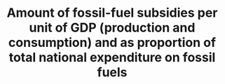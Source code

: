 ---
title: 'Amount  of  fossil-fuel  subsidies  per  unit  of  GDP  (production  and  consumption)  and  as  proportion  of  total  national  expenditure  on  fossil  fuels'
permalink: /12-c-1/
sdg_goal: 12
layout: indicator
indicator: 12.c.1
indicator_variable: null
graph: null
graph_title: null
graph_type_description: null
graph_status_notes: unk
variable_description: null
variable_notes: null
un_designated_tier: '3'
un_custodial_agency: UNEP
target_id: 12.c
has_metadata: false
rationale_interpretation: 
goal_meta_link: 'http://unstats.un.org/sdgs/files/metadata-compilation/Metadata-Goal-12.pdf'
goal_meta_link_page: 15
indicator_name: 'Amount  of  fossil-fuel  subsidies  per  unit  of  GDP  (production  and  consumption)  and  as  proportion  of  total  national  expenditure  on  fossil  fuels'
target: 'Rationalize  inefficient  fossil-fuel  subsidies  that  encourage  wasteful  consumption  by  removing  market  distortions,  in  accordance  with  national  circumstances,  including  by  restructuring  taxation  and  phasing  out  those  harmful  subsidies,  where  they  exist,  to  reflect  their  environmental  impacts,  taking  fully  into  account  the  specific  needs  and  conditions  of  developing  countries  and  minimizing  the  possible  adverse  impacts  on  their  development  in  a  manner  that  protects  the  poor  and  the  affected  communities.'
indicator_definition: 
actual_indicator_available: null
actual_indicator_available_description: null
method_of_computation: ''
comments_and_limitations: null
periodicity: null
time_period: null
unit_of_measure: null
disaggregation_categories: null
disaggregation_geography: null
date_of_national_source_publication: null
date_metadata_updated: null
scheduled_update_by_national_source: null
scheduled_update_by_SDG_team: null
source_agency_staff_name: null
source_agency_staff_email: null
source_agency_survey_dataset: null
source_title: null
source_url: null
source_notes: null
international_and_national_references: null  

---